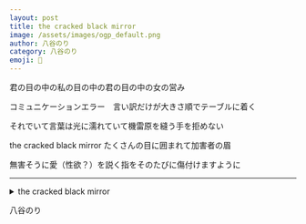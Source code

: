 ```yaml
---
layout: post
title: the cracked black mirror
image: /assets/images/ogp_default.png
author: 八谷のり
category: 八谷のり
emoji: 🍞
---
```


<div class="tanka-area"><div class="tanka">
<p>君の目の中の私の目の中の君の目の中の女の営み</p>

<p>コミュニケーションエラー　言い訳だけが大きさ順でテーブルに着く</p>

<p>それでいて言葉は光に濡れていて機雷原を縫う手を拒めない</p>

<p>the cracked black mirror たくさんの目に囲まれて加害者の眉</p>

<p>無害そうに愛（性欲？）を説く指をそのたびに傷付けますように</p>

</div></div>

---

<details><summary>the cracked black mirror</summary>
君の目の中の私の目の中の君の目の中の女の営み<br />
コミュニケーションエラー　言い訳だけが大きさ順でテーブルに着く<br />
それでいて言葉は光に濡れていて機雷原を縫う手を拒めない<br />
the cracked black mirror たくさんの目に囲まれて加害者の眉<br />
無害そうに愛（性欲？）を説く指をそのたびに傷付けますように<br />
<br />

</details>

八谷のり

